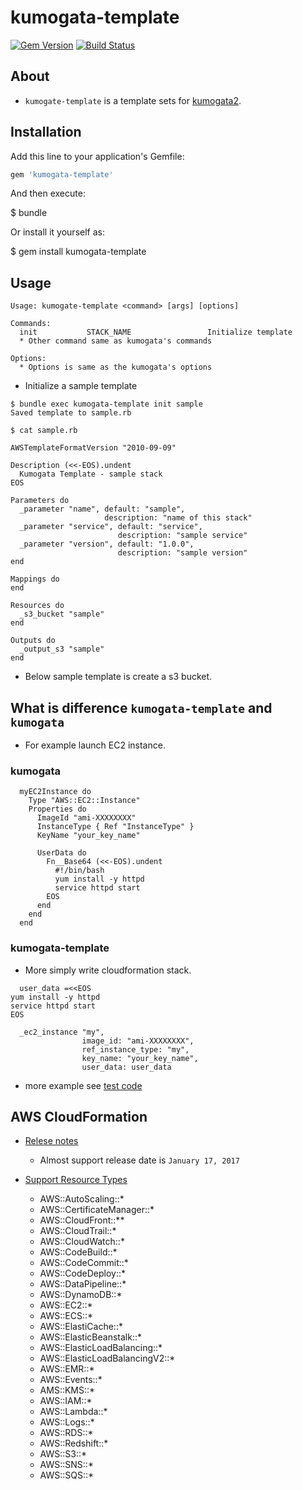 # kumogata-template

[![Gem Version](https://badge.fury.io/rb/kumogata-template.svg)](http://badge.fury.io/rb/kumogata-template)
[![Build Status](https://travis-ci.org/n0ts/kumogata-template.svg?branch=master)](https://travis-ci.org/n0ts/kumogata-template)

## About

- `kumogate-template` is a template sets for [kumogata2](https://github.com/winebarrel/kumogata2).

## Installation

Add this line to your application's Gemfile:

```ruby
gem 'kumogata-template'
```

And then execute:

  $ bundle

Or install it yourself as:

  $ gem install kumogata-template


## Usage

```
Usage: kumogate-template <command> [args] [options]

Commands:
  init           STACK_NAME                 Initialize template
  * Other command same as kumogata's commands

Options:
  * Options is same as the kumogata's options
```

- Initialize a sample template

```
$ bundle exec kumogata-template init sample
Saved template to sample.rb

$ cat sample.rb

AWSTemplateFormatVersion "2010-09-09"

Description (<<-EOS).undent
  Kumogata Template - sample stack
EOS

Parameters do
  _parameter "name", default: "sample",
                     description: "name of this stack"
  _parameter "service", default: "service",
                        description: "sample service"
  _parameter "version", default: "1.0.0",
                        description: "sample version"
end

Mappings do
end

Resources do
  _s3_bucket "sample"
end

Outputs do
  _output_s3 "sample"
end
```

  - Below sample template is create a s3 bucket.


## What is difference `kumogata-template` and `kumogata`

- For example launch EC2 instance.

### kumogata

```
  myEC2Instance do
    Type "AWS::EC2::Instance"
    Properties do
      ImageId "ami-XXXXXXXX"
      InstanceType { Ref "InstanceType" }
      KeyName "your_key_name"

      UserData do
        Fn__Base64 (<<-EOS).undent
          #!/bin/bash
          yum install -y httpd
          service httpd start
        EOS
      end
    end
  end
```


### kumogata-template

- More simply write cloudformation stack.

```
  user_data =<<EOS
yum install -y httpd
service httpd start
EOS

  _ec2_instance "my",
                image_id: "ami-XXXXXXXX",
                ref_instance_type: "my",
                key_name: "your_key_name",
                user_data: user_data
```

- more example see [test code](test/template)


## AWS CloudFormation

- [Relese notes](http://docs.aws.amazon.com/AWSCloudFormation/latest/UserGuide/ReleaseHistory.html)
  - Almost support release date is `January 17, 2017`

- [Support Resource Types](http://docs.aws.amazon.com/AWSCloudFormation/latest/UserGuide/aws-template-resource-type-ref.html)
  - AWS::AutoScaling::*
  - AWS::CertificateManager::*
  - AWS::CloudFront::**
  - AWS::CloudTrail::*
  - AWS::CloudWatch::*
  - AWS::CodeBuild::*
  - AWS::CodeCommit::*
  - AWS::CodeDeploy::*
  - AWS::DataPipeline::*
  - AWS::DynamoDB::*
  - AWS::EC2::*
  - AWS::ECS::*
  - AWS::ElastiCache::*
  - AWS::ElasticBeanstalk::*
  - AWS::ElasticLoadBalancing::*
  - AWS::ElasticLoadBalancingV2::*
  - AWS::EMR::*
  - AWS::Events::*
  - AMS::KMS::*
  - AWS::IAM::*
  - AWS::Lambda::*
  - AWS::Logs::*
  - AWS::RDS::*
  - AWS::Redshift::*
  - AWS::S3::*
  - AWS::SNS::*
  - AWS::SQS::*
